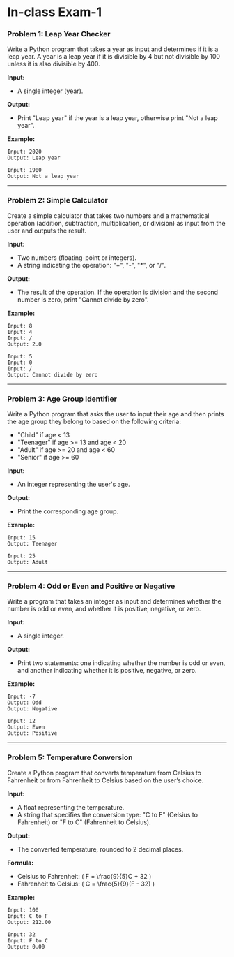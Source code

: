 # In-class Exam-1

### **Problem 1: Leap Year Checker**
Write a Python program that takes a year as input and determines if it is a leap year. A year is a leap year if it is divisible by 4 but not divisible by 100 unless it is also divisible by 400.

**Input:**
- A single integer (year).

**Output:**
- Print "Leap year" if the year is a leap year, otherwise print "Not a leap year".

**Example:**
```
Input: 2020
Output: Leap year

Input: 1900
Output: Not a leap year
```

---

### **Problem 2: Simple Calculator**
Create a simple calculator that takes two numbers and a mathematical operation (addition, subtraction, multiplication, or division) as input from the user and outputs the result.

**Input:**
- Two numbers (floating-point or integers).
- A string indicating the operation: "+", "-", "*", or "/".

**Output:**
- The result of the operation. If the operation is division and the second number is zero, print "Cannot divide by zero".

**Example:**
```
Input: 8
Input: 4
Input: /
Output: 2.0

Input: 5
Input: 0
Input: /
Output: Cannot divide by zero
```

---

### **Problem 3: Age Group Identifier**
Write a Python program that asks the user to input their age and then prints the age group they belong to based on the following criteria:
- "Child" if age < 13
- "Teenager" if age >= 13 and age < 20
- "Adult" if age >= 20 and age < 60
- "Senior" if age >= 60

**Input:**
- An integer representing the user's age.

**Output:**
- Print the corresponding age group.

**Example:**
```
Input: 15
Output: Teenager

Input: 25
Output: Adult
```

---

### **Problem 4: Odd or Even and Positive or Negative**
Write a program that takes an integer as input and determines whether the number is odd or even, and whether it is positive, negative, or zero.

**Input:**
- A single integer.

**Output:**
- Print two statements: one indicating whether the number is odd or even, and another indicating whether it is positive, negative, or zero.

**Example:**
```
Input: -7
Output: Odd
Output: Negative

Input: 12
Output: Even
Output: Positive
```

---

### **Problem 5: Temperature Conversion**
Create a Python program that converts temperature from Celsius to Fahrenheit or from Fahrenheit to Celsius based on the user’s choice.

**Input:**
- A float representing the temperature.
- A string that specifies the conversion type: "C to F" (Celsius to Fahrenheit) or "F to C" (Fahrenheit to Celsius).

**Output:**
- The converted temperature, rounded to 2 decimal places.

**Formula:**
- Celsius to Fahrenheit: \( F = \frac{9}{5}C + 32 \)
- Fahrenheit to Celsius: \( C = \frac{5}{9}(F - 32) \)

**Example:**
```
Input: 100
Input: C to F
Output: 212.00

Input: 32
Input: F to C
Output: 0.00
```
